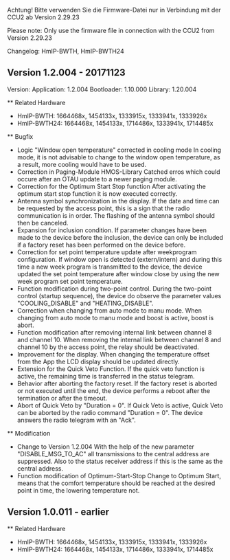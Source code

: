 ﻿Achtung! Bitte verwenden Sie die Firmware-Datei nur in Verbindung mit der CCU2 ab
Version 2.29.23

Please note: Only use the firmware file in connection with the CCU2 from
Version 2.29.23

Changelog: HmIP-BWTH, HmIP-BWTH24


Version 1.2.004 - 20171123
----------------------------------------------------------------------------------------
Version:
  Application:  1.2.004
  Bootloader:   1.10.000
  Library:      1.20.004

** Related Hardware
   * HmIP-BWTH:   1664468x, 1454133x, 1333915x, 1333941x, 1333926x
   * HmIP-BWTH24: 1664468x, 1454133x, 1714486x, 1333941x, 1714485x

** Bugfix
  * Logic "Window open temperature" corrected in cooling mode
     In cooling mode, it is not advisable to change to the window open temperature, as
     a result, more cooling would have to be used.
  * Correction in Paging-Module HMOS-Library
     Catched erros which could occure after an OTAU update to a newer paging module.
  * Correction for the Optimum Start Stop function
     After activating the optimum start stop function it is now executed correctly.
  * Antenna symbol synchronization in the display.
    If the date and time can be requested by the access point, this is a sign that the
    radio communication is in order. The flashing of the antenna symbol should then be
    canceled.
  * Expansion for inclusion condition.
     If parameter changes have been made to the device before the inclusion, the device
     can only be included if a factory reset has been performed on the device before.
  * Correction for set point temperature update after weekprogram configuration.
     If window open is detected (extern/intern) and during this time a new week program
     is transmitted to the device, the device updated the set point temperature after
     window close by using the new week program set point temperature.
  * Function modification during two-point control.
     During the two-point control (startup sequence), the device do observe the
     parameter values "COOLING_DISABLE" and "HEATING_DISABLE".
  * Correction when changing from auto mode to manu mode.
     When changing from auto mode to manu mode and boost is active, boost is abort.
  * Function modification after removing internal link between channel 8 and channel 10.
     When removing the internal link between channel 8 and channel 10 by the access
     point, the relay should be deactivated.
  * Improvement for the display.
     When changing the temperature offset from the App the LCD display should be updated
     directly.
  * Extension for the Quick Veto Function.
     If the quick veto function is active, the remaining time is transferred in the
     status telegram.
  * Behavior after aborting the factory reset.
     If the factory reset is aborted or not executed until the end, the device performs
     a reboot after the termination or after the timeout.
  * Abort of Quick Veto by "Duration = 0".
     If Quick Veto is active, Quick Veto can be aborted by the radio command
     "Duration = 0". The device answers the radio telegram with an "Ack".

** Modification
  * Change to Version 1.2.004
     With the help of the new parameter "DISABLE_MSG_TO_AC" all transmissions to the
     central address are suppressed. Also to the status receiver address if this is the
     same as the central address.
  * Function modification of Optimum-Start-Stop
     Change to Optimum Start, means that the comfort temperature should be reached at
     the desired point in time, the lowering temperature not.


Version 1.0.011 - earlier
----------------------------------------------------------------------------------------

** Related Hardware
  * HmIP-BWTH:   1664468x, 1454133x, 1333915x, 1333941x, 1333926x
  * HmIP-BWTH24: 1664468x, 1454133x, 1714486x, 1333941x, 1714485x
